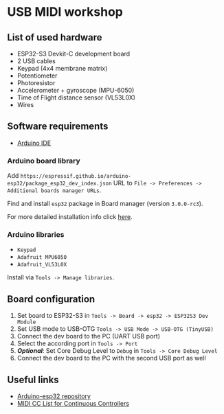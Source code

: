 # USB MIDI workshop

## List of used hardware

- ESP32-S3 Devkit-C development board
- 2 USB cables
- Keypad (4x4 membrane matrix)
- Potentiometer
- Photoresistor
- Accelerometer + gyroscope (MPU-6050)
- Time of Flight distance sensor (VL53L0X) 
- Wires

## Software requirements 

- [Arduino IDE](https://www.arduino.cc/en/software)

### Arduino board library

Add `https://espressif.github.io/arduino-esp32/package_esp32_dev_index.json` URL to `File -> Preferences -> Additional boards manager URLs`.

Find and install `esp32` package in Board manager (version `3.0.0-rc3`).

For more detailed installation info click [here](https://docs.espressif.com/projects/arduino-esp32/en/latest/installing.html#installing-using-arduino-ide).

### Arduino libraries

- `Keypad`
- `Adafruit MPU6050`
- `Adafruit_VL53L0X`

Install via `Tools -> Manage libraries`.

## Board configuration

1. Set board to ESP32-S3 in `Tools -> Board -> esp32 -> ESP32S3 Dev Module`
1. Set USB mode to USB-OTG `Tools -> USB Mode -> USB-OTG (TinyUSB)`
1. Connect the dev board to the PC (UART USB port)
1. Select the according port in `Tools -> Port`
1. ___Optional___: Set Core Debug Level to `Debug` in `Tools -> Core Debug Level`
1. Connect the dev board to the PC with the second USB port as well

## Useful links

- [Arduino-esp32 repository](https://github.com/espressif/arduino-esp32)
- [MIDI CC List for Continuous Controllers](https://anotherproducer.com/online-tools-for-musicians/midi-cc-list/)
